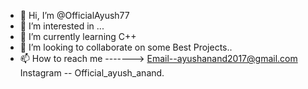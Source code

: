 - 👋 Hi, I’m @OfficialAyush77
- 👀 I’m interested in ...
- 🌱 I’m currently learning C++
- 💞️ I’m looking to collaborate on some Best Projects..
- 📫 How to reach me -------> Email--ayushanand2017@gmail.com
                              Instagram -- Official_ayush_anand.

<!---
OfficialAyush77/OfficialAyush77 is a ✨ special ✨ repository because its `README.md` (this file) appears on your GitHub profile.
You can click the Preview link to take a look at your changes.
--->

